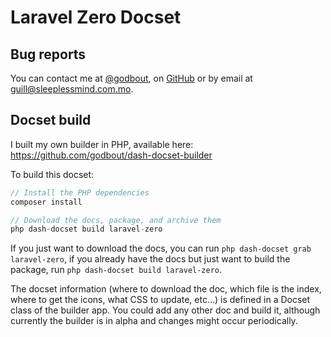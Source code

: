 Laravel Zero Docset
=======================

## Bug reports

You can contact me at [@godbout](https://twitter.com/godbout), on [GitHub](https://github.com/godbout) or by email at guill@sleeplessmind.com.mo.

## Docset build

I built my own builder in PHP, available here: https://github.com/godbout/dash-docset-builder

To build this docset:
```php
// Install the PHP dependencies
composer install

// Download the docs, package, and archive them
php dash-docset build laravel-zero
```

If you just want to download the docs, you can run `php dash-docset grab laravel-zero`, if you already have the docs but just want to build the package, run `php dash-docset build laravel-zero`.

The docset information (where to download the doc, which file is the index, where to get the icons, what CSS to update, etc...) is defined in a Docset class of the builder app. You could add any other doc and build it, although currently the builder is in alpha and changes might occur periodically.
